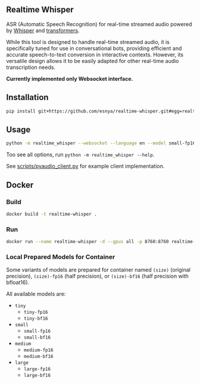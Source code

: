 Realtime Whisper
----------------

ASR (Automatic Speech Recognition) for real-time streamed audio powered by [Whisper](https://github.com/openai/whisper) and [transformers](https://github.com/huggingface/transformers).

While this tool is designed to handle real-time streamed audio, it is specifically tuned for use in conversational bots, providing efficient and accurate speech-to-text conversion in interactive contexts. However, its versatile design allows it to be easily adapted for other real-time audio transcription needs.

**Currently implemented only Websocket interface.**

## Installation

```bash
pip install git+https://github.com/esnya/realtime-whisper.git#egg=realtime-whisper
```

## Usage

```bash
python -m realtime_whisper --websocket --language en --model small-fp16
```

Too see all options, run `python -m realtime_whisper --help`.

See [scripts/pyaudio_client.py](scripts/pyaudio_client.py) for example client implementation.


## Docker

### Build

```bash
docker build -t realtime-whisper .
```

### Run

```bash
docker run --name realtime-whisper -d --gpus all -p 8760:8760 realtime-whisper --language en --model small-fp16
```

### Local Prepared Models for Container
Some variants of models are prepared for container named `(size)` (original precision), `(size)-fp16` (half precision), or `(size)-bf16` (half precision with bfloat16).

All available models are:

- `tiny`
  - `tiny-fp16`
  - `tiny-bf16`
- `small`
  - `small-fp16`
  - `small-bf16`
- `medium`
  - `medium-fp16`
  - `medium-bf16`
- `large`
  - `large-fp16`
  - `large-bf16`

